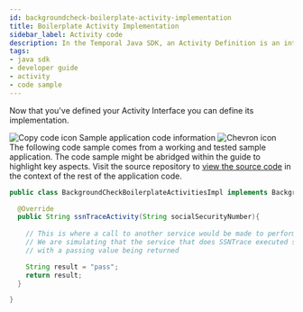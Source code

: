 ```yaml
---
id: backgroundcheck-boilerplate-activity-implementation
title: Boilerplate Activity Implementation
sidebar_label: Activity code
description: In the Temporal Java SDK, an Activity Definition is an interface and its implementation.
tags:
- java sdk
- developer guide
- activity
- code sample
---
```


<!-- DO NOT EDIT THIS FILE DIRECTLY.
THIS FILE IS GENERATED from https://github.com/temporalio/documentation/blob/main/sample-apps/java/backgroundcheck/src/main/java/backgroundcheckboilerplate/BackgroundCheckBoilerplateActivitiesImpl.java. -->

Now that you've defined your Activity Interface you can define its implementation.

<div class="copycode-notice-container"><div class="copycode-notice"><img data-style="copycode-icon" src="/icons/copycode.png" alt="Copy code icon" /> Sample application code information <img id="i-id-1762068568" data-event="clickable-copycode-info" data-style="chevron-icon" src="/icons/chevron.png" alt="Chevron icon" /></div><div id="copycode-info-id-1762068568" class="copycode-info">The following code sample comes from a working and tested sample application. The code sample might be abridged within the guide to highlight key aspects. Visit the source repository to <a href="https://github.com/temporalio/documentation/blob/main/sample-apps/java/backgroundcheck/src/main/java/backgroundcheckboilerplate/BackgroundCheckBoilerplateActivitiesImpl.java">view the source code</a> in the context of the rest of the application code.</div></div>

```java
public class BackgroundCheckBoilerplateActivitiesImpl implements BackgroundCheckBoilerplateActivities{

  @Override
  public String ssnTraceActivity(String socialSecurityNumber){
    
    // This is where a call to another service would be made to perform the trace
    // We are simulating that the service that does SSNTrace executed successfully
    // with a passing value being returned

    String result = "pass";
    return result;
  }

}
```
